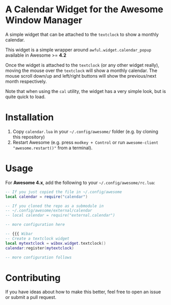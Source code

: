 # A Calendar Widget for the Awesome Window Manager

A simple widget that can be attached to the `textclock` to show a monthly
calendar.

This widget is a simple wrapper around `awful.widget.calendar_popup` available
in Awesome >= **4.2**

Once the widget is attached to the `textclock` (or any other widget really),
moving the mouse over the `textclock` will show a monthly calendar. The mouse
scroll down/up and left/right buttons will show the previous/next month
respectively.

Note that when using the `cal` utility, the widget has a very simple look, but
is quite quick to load.

# Installation

1. Copy `calendar.lua` in your `~/.config/awesome/` folder (e.g. by cloning
   this repository)
3. Restart Awesome (e.g. press `modkey + Control` or run `awesome-client
   "awesome.restart()"` from a terminal).

# Usage

For **Awesome 4.x**, add the following to your `~/.config/awesome/rc.lua`:

``` lua
-- If you just copied the file in ~/.config/awesome
local calendar = require("calendar")

-- If you cloned the repo as a submodule in
-- ~/.config/awesome/external/calendar
-- local calendar = require("external.calendar")

-- more configuration here

-- {{{ Wibar
-- Create a textclock widget
local mytextclock = wibox.widget.textclock()
calendar:register(mytextclock)

-- more configuration follows
```

# Contributing

If you have ideas about how to make this better, feel free to open an issue or
submit a pull request.
